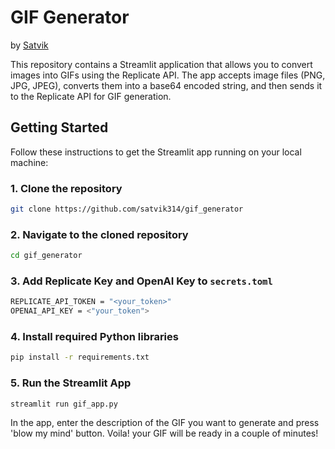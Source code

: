 # GIF Generator

by [Satvik](https://www.linkedin.com/in/satvik-paramkusham/)

This repository contains a Streamlit application that allows you to convert images into GIFs using the Replicate API. The app accepts image files (PNG, JPG, JPEG), converts them into a base64 encoded string, and then sends it to the Replicate API for GIF generation.

## Getting Started

Follow these instructions to get the Streamlit app running on your local machine:

### 1. Clone the repository
```bash
git clone https://github.com/satvik314/gif_generator
```

### 2. Navigate to the cloned repository
```bash
cd gif_generator
```

### 3. Add Replicate Key and OpenAI Key to ```secrets.toml```
```bash
REPLICATE_API_TOKEN = "<your_token>"
OPENAI_API_KEY = <"your_token">
```

### 4. Install required Python libraries
```bash
pip install -r requirements.txt
```

### 5. Run the Streamlit App
```bash
streamlit run gif_app.py
```

In the app, enter the description of the GIF you want to generate and press 'blow my mind' button. Voila! your GIF will be ready in a couple of minutes!
